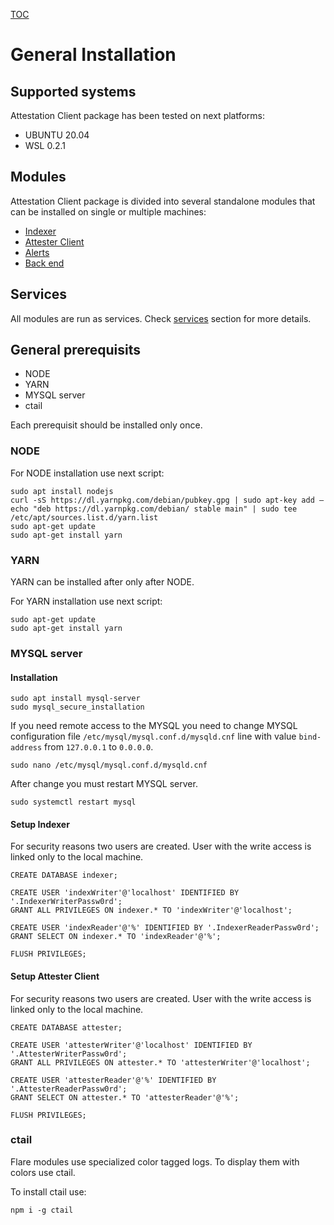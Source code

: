 [TOC](./../README.md)
# General Installation

## Supported systems

Attestation Client package has been tested on next platforms:
- UBUNTU 20.04
- WSL 0.2.1

## Modules
Attestation Client package is divided into several standalone modules that can be installed on single or multiple machines:
- [Indexer](./indexer-installation.md)
- [Attester Client](./attester-client-installation.md)
- [Alerts](./alerts-installation.md)
- [Back end](./backend-installation.md)


## Services

All modules are run as services. Check [services](services.md) section for more details.


## General prerequisits

- NODE
- YARN
- MYSQL server
- ctail

Each prerequisit should be installed only once.

### NODE

For NODE installation use next script:

```
sudo apt install nodejs
curl -sS https://dl.yarnpkg.com/debian/pubkey.gpg | sudo apt-key add –
echo "deb https://dl.yarnpkg.com/debian/ stable main" | sudo tee /etc/apt/sources.list.d/yarn.list
sudo apt-get update
sudo apt-get install yarn
```
### YARN

YARN can be installed after only after NODE.

For YARN installation use next script:

```
sudo apt-get update
sudo apt-get install yarn
```

### MYSQL server

#### Installation
````
sudo apt install mysql-server
sudo mysql_secure_installation
````

If you need remote access to the MYSQL you need to change MYSQL configuration file `/etc/mysql/mysql.conf.d/mysqld.cnf` line with value `bind-address` from `127.0.0.1` to `0.0.0.0`.
```
sudo nano /etc/mysql/mysql.conf.d/mysqld.cnf
```

After change you must restart MYSQL server.
```
sudo systemctl restart mysql
```

#### Setup Indexer

For security reasons two users are created. User with the write access is linked only to the local machine.

````
CREATE DATABASE indexer;

CREATE USER 'indexWriter'@'localhost' IDENTIFIED BY '.IndexerWriterPassw0rd';
GRANT ALL PRIVILEGES ON indexer.* TO 'indexWriter'@'localhost';

CREATE USER 'indexReader'@'%' IDENTIFIED BY '.IndexerReaderPassw0rd';
GRANT SELECT ON indexer.* TO 'indexReader'@'%';

FLUSH PRIVILEGES;
````

#### Setup Attester Client

For security reasons two users are created. User with the write access is linked only to the local machine.

````
CREATE DATABASE attester;

CREATE USER 'attesterWriter'@'localhost' IDENTIFIED BY '.AttesterWriterPassw0rd';
GRANT ALL PRIVILEGES ON attester.* TO 'attesterWriter'@'localhost';

CREATE USER 'attesterReader'@'%' IDENTIFIED BY '.AttesterReaderPassw0rd';
GRANT SELECT ON attester.* TO 'attesterReader'@'%';

FLUSH PRIVILEGES;
````

### ctail

Flare modules use specialized color tagged logs. To display them with colors use ctail.

To install ctail use:
```
npm i -g ctail
```